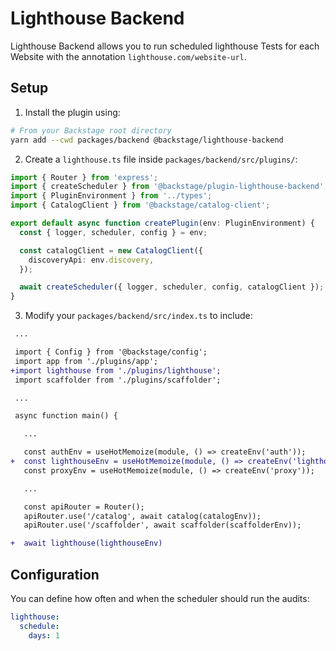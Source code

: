 # Lighthouse Backend

Lighthouse Backend allows you to run scheduled lighthouse Tests for each Website with the annotation `lighthouse.com/website-url`.

## Setup

1. Install the plugin using:

```bash
# From your Backstage root directory
yarn add --cwd packages/backend @backstage/lighthouse-backend
```

2. Create a `lighthouse.ts` file inside `packages/backend/src/plugins/`:

```typescript
import { Router } from 'express';
import { createScheduler } from '@backstage/plugin-lighthouse-backend';
import { PluginEnvironment } from '../types';
import { CatalogClient } from '@backstage/catalog-client';

export default async function createPlugin(env: PluginEnvironment) {
  const { logger, scheduler, config } = env;

  const catalogClient = new CatalogClient({
    discoveryApi: env.discovery,
  });

  await createScheduler({ logger, scheduler, config, catalogClient });
}
```

3. Modify your `packages/backend/src/index.ts` to include:

```diff
 ...

 import { Config } from '@backstage/config';
 import app from './plugins/app';
+import lighthouse from './plugins/lighthouse';
 import scaffolder from './plugins/scaffolder';

 ...

 async function main() {

   ...

   const authEnv = useHotMemoize(module, () => createEnv('auth'));
+  const lighthouseEnv = useHotMemoize(module, () => createEnv('lighthouse'));
   const proxyEnv = useHotMemoize(module, () => createEnv('proxy'));

   ...

   const apiRouter = Router();
   apiRouter.use('/catalog', await catalog(catalogEnv));
   apiRouter.use('/scaffolder', await scaffolder(scaffolderEnv));

+  await lighthouse(lighthouseEnv)
```

## Configuration

You can define how often and when the scheduler should run the audits:

```yaml
lighthouse:
  schedule:
    days: 1
```
